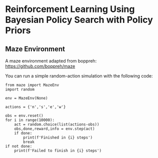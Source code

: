 # Reinforcement Learning Using Bayesian Policy Search with Policy Priors

## Maze Environment

A maze environment adapted from boppreh: https://github.com/boppreh/maze

You can run a simple random-action simulation with the following code:

```
from maze import MazeEnv
import random

env = MazeEnv(None)

actions = {'n','s','e','w'}

obs = env.reset()
for i in range(10000):
    act = random.choice(list(actions-obs))
    obs,done,reward,info = env.step(act)
    if done:
        print(f'Finished in {i} steps')
        break
if not done:
	print(f'Failed to finish in {i} steps')
```
